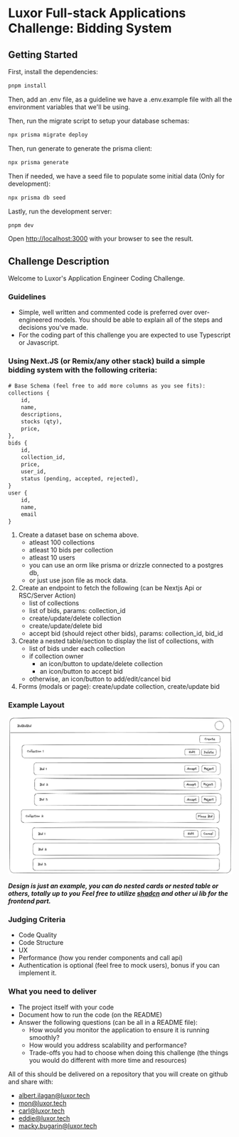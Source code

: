 # Luxor Full-stack Applications Challenge: Bidding System

## Getting Started
First, install the dependencies:
```bash
pnpm install
```

Then, add an .env file, as a guideline we have a .env.example file with all the environment variables that we'll be using.

Then, run the migrate script to setup your database schemas:
```bash
npx prisma migrate deploy
```

Then, run generate to generate the prisma client:
```bash
npx prisma generate
```

Then if needed, we have a seed file to populate some initial data (Only for development):
```bash
npx prisma db seed
```

Lastly, run the development server:
```bash
pnpm dev
```

Open [http://localhost:3000](http://localhost:3000) with your browser to see the result.

## Challenge Description

Welcome to Luxor's Application Engineer Coding Challenge.

### Guidelines

- Simple, well written and commented code is preferred over over-engineered models. You should be able to explain all of the steps and decisions you've made.
- For the coding part of this challenge you are expected to use Typescript or Javascript.

### Using Next.JS (or Remix/any other stack) build a simple bidding system with the following criteria:

```
# Base Schema (feel free to add more columns as you see fits):
collections {
    id,
    name,
    descriptions,
    stocks (qty),
    price,
},
bids {
    id,
    collection_id,
    price,
    user_id,
    status (pending, accepted, rejected),
}
user {
    id,
    name,
    email
}
```

1. Create a dataset base on schema above.
   - atleast 100 collections
   - atleast 10 bids per collection
   - atleast 10 users
   - you can use an orm like prisma or drizzle connected to a postgres db,
   - or just use json file as mock data.
2. Create an endpoint to fetch the following (can be Nextjs Api or RSC/Server Action)
   - list of collections
   - list of bids, params: collection_id
   - create/update/delete collection
   - create/update/delete bid
   - accept bid (should reject other bids), params: collection_id, bid_id
3. Create a nested table/section to display the list of collections, with
   - list of bids under each collection
   - if collection owner
     - an icon/button to update/delete collection
     - an icon/button to accept bid
   - otherwise, an icon/button to add/edit/cancel bid
4. Forms (modals or page): create/update collection, create/update bid

### Example Layout

![image](./example-ui.png)

**_Design is just an example, you can do nested cards or nested table or others, totally up to you_**
**_Feel free to utilize [shadcn](ui.shadcn.com) and other ui lib for the frontend part._**

### Judging Criteria

- Code Quality
- Code Structure
- UX
- Performance (how you render components and call api)
- Authentication is optional (feel free to mock users), bonus if you can implement it.

### What you need to deliver

- The project itself with your code
- Document how to run the code (on the README)
- Answer the following questions (can be all in a README file):
  - How would you monitor the application to ensure it is running smoothly?
  - How would you address scalability and performance?
  - Trade-offs you had to choose when doing this challenge (the things you would do different with more time and resources)

All of this should be delivered on a repository that you will create on github and share with:

- albert.ilagan@luxor.tech
- mon@luxor.tech
- carl@luxor.tech
- eddie@luxor.tech
- macky.bugarin@luxor.tech
